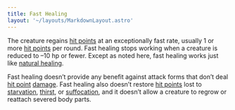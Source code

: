 ```yaml
---
title: Fast Healing
layout: '~/layouts/MarkdownLayout.astro'
---
```

The creature regains [hit points](/modern.d20.srd/combat/hit.points) at an
exceptionally fast rate, usually 1 or more [hit points](/modern.d20.srd/combat/hit.points) per round. Fast healing stops
working when a creature is reduced to –10 hp or fewer. Except as noted here,
fast healing works just like [natural healing](/modern.d20.srd/combat/death.dying.healing).

Fast healing doesn’t provide any benefit against attack forms that don’t deal
[hit point](/modern.d20.srd/combat/hit.points)
[damage](/modern.d20.srd/combat/damage). Fast healing also doesn’t restore
[hit points](/modern.d20.srd/combat/hit.points) lost to
[starvation](/modern.d20.srd/environment.hazards/starvation.thirst),
[thirst](/modern.d20.srd/environment.hazards/starvation.thirst), or
[suffocation](/modern.d20.srd/environment.hazards/suffocation.drowning), and
it doesn’t allow a creature to regrow or reattach severed body parts.

